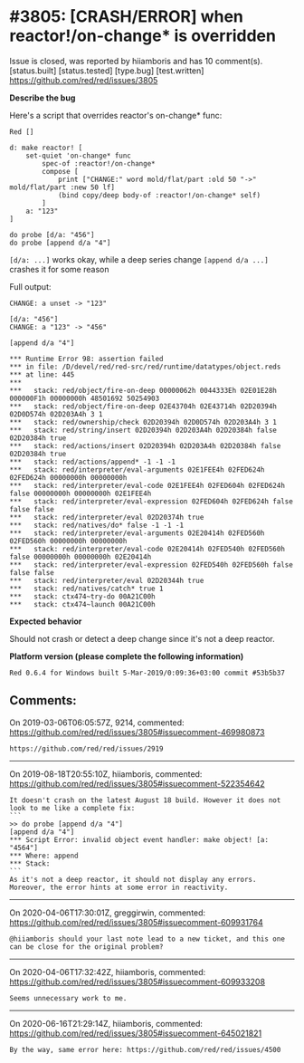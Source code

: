 
#3805: [CRASH/ERROR] when reactor!/on-change* is overridden
================================================================================
Issue is closed, was reported by hiiamboris and has 10 comment(s).
[status.built] [status.tested] [type.bug] [test.written]
<https://github.com/red/red/issues/3805>

**Describe the bug**

Here's a script that overrides reactor's on-change* func:
```
Red []

d: make reactor! [
	set-quiet 'on-change* func
		spec-of :reactor!/on-change*
		compose [
			print ["CHANGE:" word mold/flat/part :old 50 "->" mold/flat/part :new 50 lf]
			(bind copy/deep body-of :reactor!/on-change* self)
		]
	a: "123"
]

do probe [d/a: "456"]
do probe [append d/a "4"]
```
`[d/a: ...]` works okay, while a deep series change `[append d/a ...]` crashes it for some reason

Full output:
```
CHANGE: a unset -> "123"                                                                                
                                                                                                        
[d/a: "456"]                                                                                            
CHANGE: a "123" -> "456"                                                                                
                                                                                                        
[append d/a "4"]                                                                                        
                                                                                                        
*** Runtime Error 98: assertion failed                                                                  
*** in file: /D/devel/red/red-src/red/runtime/datatypes/object.reds                                     
*** at line: 445                                                                                        
***                                                                                                     
***   stack: red/object/fire-on-deep 00000062h 0044333Eh 02E01E28h 000000F1h 00000000h 48501692 50254903
***   stack: red/object/fire-on-deep 02E43704h 02E43714h 02D20394h 02D0D574h 02D203A4h 3 1              
***   stack: red/ownership/check 02D20394h 02D0D574h 02D203A4h 3 1                                      
***   stack: red/string/insert 02D20394h 02D203A4h 02D20384h false 02D20384h true                       
***   stack: red/actions/insert 02D20394h 02D203A4h 02D20384h false 02D20384h true                      
***   stack: red/actions/append* -1 -1 -1                                                               
***   stack: red/interpreter/eval-arguments 02E1FEE4h 02FED624h 02FED624h 00000000h 00000000h           
***   stack: red/interpreter/eval-code 02E1FEE4h 02FED604h 02FED624h false 00000000h 00000000h 02E1FEE4h
***   stack: red/interpreter/eval-expression 02FED604h 02FED624h false false false                      
***   stack: red/interpreter/eval 02D20374h true                                                        
***   stack: red/natives/do* false -1 -1 -1                                                             
***   stack: red/interpreter/eval-arguments 02E20414h 02FED560h 02FED560h 00000000h 00000000h           
***   stack: red/interpreter/eval-code 02E20414h 02FED540h 02FED560h false 00000000h 00000000h 02E20414h
***   stack: red/interpreter/eval-expression 02FED540h 02FED560h false false false                      
***   stack: red/interpreter/eval 02D20344h true                                                        
***   stack: red/natives/catch* true 1                                                                  
***   stack: ctx474~try-do 00A21C00h                                                                    
***   stack: ctx474~launch 00A21C00h                                                                    
```

**Expected behavior**

Should not crash or detect a deep change since it's not a deep reactor.

**Platform version (please complete the following information)**
```
Red 0.6.4 for Windows built 5-Mar-2019/0:09:36+03:00 commit #53b5b37
```



Comments:
--------------------------------------------------------------------------------

On 2019-03-06T06:05:57Z, 9214, commented:
<https://github.com/red/red/issues/3805#issuecomment-469980873>

    https://github.com/red/red/issues/2919

--------------------------------------------------------------------------------

On 2019-08-18T20:55:10Z, hiiamboris, commented:
<https://github.com/red/red/issues/3805#issuecomment-522354642>

    It doesn't crash on the latest August 18 build. However it does not look to me like a complete fix:
    ```
    >> do probe [append d/a "4"]
    [append d/a "4"]
    *** Script Error: invalid object event handler: make object! [a: "4564"]
    *** Where: append
    *** Stack: 
    ```
    As it's not a deep reactor, it should not display any errors. Moreover, the error hints at some error in reactivity.

--------------------------------------------------------------------------------

On 2020-04-06T17:30:01Z, greggirwin, commented:
<https://github.com/red/red/issues/3805#issuecomment-609931764>

    @hiiamboris should your last note lead to a new ticket, and this one can be close for the original problem?

--------------------------------------------------------------------------------

On 2020-04-06T17:32:42Z, hiiamboris, commented:
<https://github.com/red/red/issues/3805#issuecomment-609933208>

    Seems unnecessary work to me.

--------------------------------------------------------------------------------

On 2020-06-16T21:29:14Z, hiiamboris, commented:
<https://github.com/red/red/issues/3805#issuecomment-645021821>

    By the way, same error here: https://github.com/red/red/issues/4500

